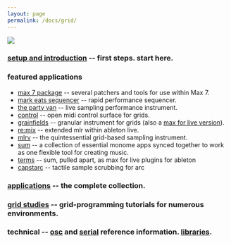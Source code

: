 ```yaml
---
layout: page
permalink: /docs/grid/
---
```


![](/images/grid-stone-1800.jpg)

### [setup and introduction](/docs/setup) -- first steps. start here.

### featured applications

* [max 7 package](/docs/app/package) -- several patchers and tools for use within Max 7.
* [mark eats sequencer](http://markeats.com/sequencer) -- rapid performance sequencer.
* [the party van](http://www.rodrigoconstanzo.com/the-party-van) -- live sampling performance instrument.
* [control](https://github.com/benjaminvanesser/control) -- open midi control surface for grids.
* [grainfields](https://github.com/kasperskov/monome_grainfields-v1.0) -- granular instrument for grids (also a [max for live version](https://github.com/kasperskov/monome_grainfields_m4l-v1.0)).
* [re:mix](https://github.com/el-quinto/mix) -- extended mlr within ableton live.
* [mlrv](https://github.com/trentgill/mlrv2/releases/latest) -- the quintessential grid-based sampling instrument.
* [sum](/docs/app/sum) -- a collection of essential monome apps synced together to work as one flexible tool for creating music.
* [terms](/docs/app/terms) -- sum, pulled apart, as max for live plugins for ableton
* [capstarc](https://github.com/mhetrick/capstarc) -- tactile sample scrubbing for arc

### [applications](/docs/app) -- the complete collection.

### [grid studies](/docs/grid-studies) -- grid-programming tutorials for numerous environments.

### technical -- [osc](/docs/osc) and [serial](/docs/serial.txt) reference information. [libraries](/docs/libraries).


